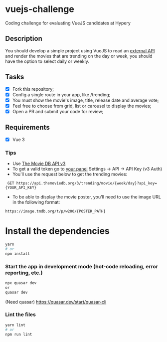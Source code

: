 # vuejs-challenge
Coding challenge for evaluating VueJS candidates at Hypery

## Description
You should develop a simple project using VueJS to read an [external API](https://developers.themoviedb.org/3/trending/get-trending) and render the movies that are trending on the day or week, you should have the option to select daily or weekly.

## Tasks
 - [x] Fork this repository;
 - [x] Config a single route in your app, like /trending;
 - [x] You must show the movie's image, title, release date and average vote;
 - [x] Feel free to choose from grid, list or carousel to display the movies;
 - [x] Open a PR and submit your code for review;

## Requirements
 - [x] Vue 3

### Tips
- Use [The Movie DB API v3](https://developers.themoviedb.org/3/trending/get-trending)
- To get a valid token go to [your panel](https://www.themoviedb.org/settings/api) Settings -> API -> API Key (v3 Auth)
- You'll use the request below to get the trending movies:
```
 GET https://api.themoviedb.org/3/trending/movie/{week/day}?api_key={YOUR_API_KEY}
```
- To be able to display the movie poster, you'll need to use the image URL in the following format:
```
https://image.tmdb.org/t/p/w200/{POSTER_PATH}
```

# Install the dependencies
```bash
yarn
# or
npm install
```

### Start the app in development mode (hot-code reloading, error reporting, etc.)
```bash
npx quasar dev 
or
quasar dev
```
(Need quasar) https://quasar.dev/start/quasar-cli

### Lint the files
```bash
yarn lint
# or
npm run lint
```
